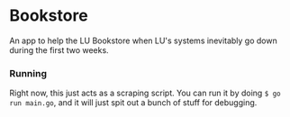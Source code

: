 # Bookstore

An app to help the LU Bookstore when LU's systems inevitably go down during the first two weeks.

### Running

Right now, this just acts as a scraping script. You can run it by doing `$ go run main.go`, and it will just spit out a bunch of stuff for debugging.
